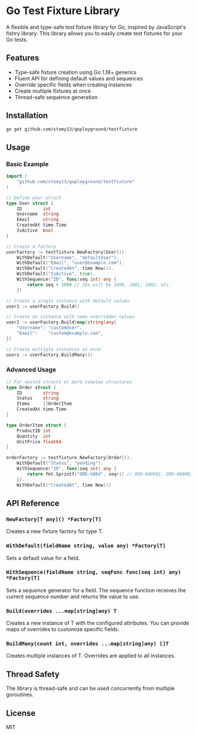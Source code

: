 # Go Test Fixture Library

A flexible and type-safe test fixture library for Go, inspired by JavaScript's fishry library. This library allows you to easily create test fixtures for your Go tests.

## Features

- Type-safe fixture creation using Go 1.18+ generics
- Fluent API for defining default values and sequences
- Override specific fields when creating instances
- Create multiple fixtures at once
- Thread-safe sequence generation

## Installation

```bash
go get github.com/stomy13/goplayground/testfixture
```

## Usage

### Basic Example

```go
import (
    "github.com/stomy13/goplayground/testfixture"
)

// Define your struct
type User struct {
    ID        int
    Username  string
    Email     string
    CreatedAt time.Time
    IsActive  bool
}

// Create a factory
userFactory := testfixture.NewFactory[User]().
    WithDefault("Username", "defaultUser").
    WithDefault("Email", "user@example.com").
    WithDefault("CreatedAt", time.Now()).
    WithDefault("IsActive", true).
    WithSequence("ID", func(seq int) any {
        return seq + 1000 // IDs will be 1000, 1001, 1002, etc.
    })

// Create a single instance with default values
user1 := userFactory.Build()

// Create an instance with some overridden values
user2 := userFactory.Build(map[string]any{
    "Username": "customUser",
    "Email":    "custom@example.com",
})

// Create multiple instances at once
users := userFactory.BuildMany(3)
```

### Advanced Usage

```go
// For nested structs or more complex structures
type Order struct {
    ID        string
    Status    string
    Items     []OrderItem
    CreatedAt time.Time
}

type OrderItem struct {
    ProductID int
    Quantity  int
    UnitPrice float64
}

orderFactory := testfixture.NewFactory[Order]().
    WithDefault("Status", "pending").
    WithSequence("ID", func(seq int) any {
        return fmt.Sprintf("ORD-%06d", seq+1) // ORD-000001, ORD-000002, etc.
    }).
    WithDefault("CreatedAt", time.Now())
```

## API Reference

### `NewFactory[T any]() *Factory[T]`

Creates a new fixture factory for type T.

### `WithDefault(fieldName string, value any) *Factory[T]`

Sets a default value for a field.

### `WithSequence(fieldName string, seqFunc func(seq int) any) *Factory[T]`

Sets a sequence generator for a field. The sequence function receives the current sequence number and returns the value to use.

### `Build(overrides ...map[string]any) T`

Creates a new instance of T with the configured attributes. You can provide maps of overrides to customize specific fields.

### `BuildMany(count int, overrides ...map[string]any) []T`

Creates multiple instances of T. Overrides are applied to all instances.

## Thread Safety

The library is thread-safe and can be used concurrently from multiple goroutines.

## License

MIT
